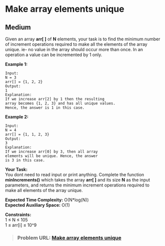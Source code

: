 # **Make array elements unique**

## **Medium**

Given an array **arr\[ \]** of **N** elements, your task is to find the minimum number of increment operations required to make all the elements of the array unique. ie- no value in the array should occur more than once. In an operation a value can be incremented by 1 only.

**Example 1:**

```
Input:
N = 3
arr[] = {1, 2, 2}
Output:
1
Explanation:
If we increase arr[2] by 1 then the resulting 
array becomes {1, 2, 3} and has all unique values.
Hence, the answer is 1 in this case.
```

**Example 2:**

```
Input: 
N = 4
arr[] = {1, 1, 2, 3}
Output:
3
Explanation: 
If we increase arr[0] by 3, then all array
elements will be unique. Hence, the answer 
is 3 in this case.
```

**Your Task:**  
You dont need to read input or print anything. Complete the function **minIncrements()** which takes the array **arr\[ \]** and its size **N** as the input parameters, and returns the minimum increment operations required to make all elements of the array unique.

**Expected Time Complexity:** O(N\*log(N))  
**Expected Auxiliary Space:** O(1)

**Constraints:**  
1 ≤ N ≤ 105   
1 ≤ arr\[i\] ≤ 10^9

> ### **Problem URL: [Make array elements unique](https://practice.geeksforgeeks.org/problems/6e63df6d2ebdf6408a9b364128bb1123b5b13450/1)**